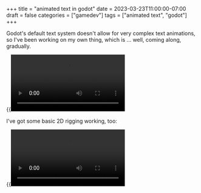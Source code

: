 +++
title = "animated text in godot"
date = 2023-03-23T11:00:00-07:00
draft = false
categories = ["gamedev"]
tags = ["animated text", "godot"]
+++

Godot's default text system doesn't allow for very complex text animations, so I've been working on my own thing, which is ... well, coming along, gradually.

{{<video src="animated_text.mp4">}}

I've got some basic 2D rigging working, too:

{{<video src="2d_rigging.mp4">}}